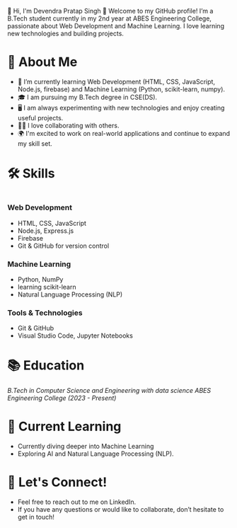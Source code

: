 🔴 Hi, I'm Devendra Pratap Singh 👋</h1>
Welcome to my GitHub profile! I’m a B.Tech student currently in my 2nd year at ABES Engineering College, passionate about Web Development and Machine Learning. I love learning new technologies and building projects.
<h1>🚀 About Me</h1>
<ul>
  <li>🌱 I’m currently learning Web Development (HTML, CSS, JavaScript, Node.js, firebase) and Machine Learning (Python, scikit-learn, numpy).</li>
  <li>🎓 I am pursuing my B.Tech degree in CSE(DS).</li>
  <li>🖥️ I am always experimenting with new technologies and enjoy creating useful projects.</li>
  <li>👨‍💻 I love collaborating with others.</li>
  <li>🌍 I'm excited to work on real-world applications and continue to expand my skill set.</li>
</ul>
<h1>🛠️ Skills<h1>
 <h3>Web Development</h3>
<ul>
  <li>HTML, CSS, JavaScript</li>
  <li> Node.js, Express.js</li>
  <li>Firebase</li>
  <li>Git & GitHub for version control</li>
</ul>
<h3>Machine Learning
</h3>
<ul>
  <li>Python, NumPy</li>
  <li> learning scikit-learn</li>
  <li>Natural Language Processing (NLP)</li>
</ul>
<h3>Tools & Technologies</h3>
<ul>
  <li>Git & GitHub</li>
  <li>Visual Studio Code, Jupyter Notebooks</li>
</ul>
<h1>📚 Education</h1>
<h6>B.Tech in Computer Science and Engineering with data science
ABES Engineering College (2023 - Present)</h6>

<h1>🌱 Current Learning</h1>
<ul>
  <li>Currently diving deeper into Machine Learning</li>
  <li>Exploring AI and Natural Language Processing (NLP).</li>
</ul>
<h1>💬 Let's Connect!</h1>
<ul>
  <li>Feel free to reach out to me on LinkedIn.</li>
  <li>If you have any questions or would like to collaborate, don’t hesitate to get in touch!</li>
</ul>



